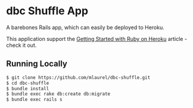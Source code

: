 # dbc Shuffle App

A barebones Rails app, which can easily be deployed to Heroku.

This application support the [Getting Started with Ruby on Heroku](https://devcenter.heroku.com/articles/getting-started-with-ruby) article - check it out.

## Running Locally

```sh
$ git clone https://github.com/mlaurel/dbc-shuffle.git
$ cd dbc-shuffle
$ bundle install
$ bundle exec rake db:create db:migrate
$ bundle exec rails s
```


